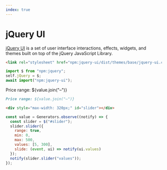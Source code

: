 ```yaml
---
index: true
---
```


# jQuery UI

[jQuery UI](https://jqueryui.com/) is a set of user interface interactions, effects, widgets, and themes built on top of the jQuery JavaScript Library.

<link rel="stylesheet" href="npm:jquery-ui/dist/themes/base/jquery-ui.css">

```html run=false
<link rel="stylesheet" href="npm:jquery-ui/dist/themes/base/jquery-ui.css">
```

```js echo
import $ from "npm:jquery";
self.jQuery = $;
await import("npm:jquery-ui");
```

Price range: ${value.join("–")}

```md run=false
Price range: ${value.join("–")}
```

<div style="max-width: 320px;" id="slider"></div>

```html run=false
<div style="max-width: 320px;" id="slider"></div>
```

```js echo
const value = Generators.observe((notify) => {
  const slider = $("#slider");
  slider.slider({
    range: true,
    min: 0,
    max: 500,
    values: [5, 300],
    slide: (event, ui) => notify(ui.values)
  });
  notify(slider.slider("values"));
});
```
